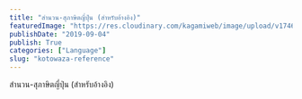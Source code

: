 ```yaml
---
title: "สำนวน-สุภาษิตญี่ปุ่น (สำหรับอ้างอิง)"
featuredImage: "https://res.cloudinary.com/kagamiweb/image/upload/v1746804799/blog.coregamehd.com/kotowaza-reference.jpg"
publishDate: "2019-09-04"
publish: True
categories: ["Language"]
slug: "kotowaza-reference"
---
```


สำนวน-สุภาษิตญี่ปุ่น (สำหรับอ้างอิง)
